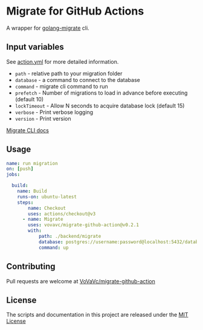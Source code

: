 # Migrate for GitHub Actions

A wrapper for [golang-migrate](https://github.com/golang-migrate/migrate) cli.  

## Input variables

See [action.yml](./action.yml) for more detailed information.

* `path` - relative path to your migration folder
* `database` - a command to connect to the database
* `command` - migrate cli command to run
* `prefetch` - Number of migrations to load in advance before executing (default 10)
* `lockTimeout` - Allow N seconds to acquire database lock (default 15)
* `verbose` - Print verbose logging
* `version` - Print version

[Migrate CLI docs](https://github.com/golang-migrate/migrate/tree/master/cmd/migrate)


## Usage

```yaml
name: run migration
on: [push]
jobs:

  build:
    name: Build
    runs-on: ubuntu-latest
    steps:
        name: Checkout
        uses: actions/checkout@v3
      - name: Migrate
        uses: vovavc/migrate-github-action@v0.2.1
        with:
            path: ./backend/migrate
            database: postgres://username:password@localhost:5432/database_name?sslmode=disable
            command: up
```

## Contributing

Pull requests are welcome at [VoVaVc/migrate-github-action](https://github.com/VoVaVc/migrate-github-action/pulls)

## License

The scripts and documentation in this project are released under the [MIT License](LICENSE)
